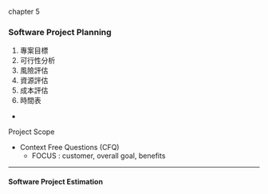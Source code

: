 chapter 5

### Software Project Planning

1. 專案目標
2. 可行性分析
3. 風險評估
4. 資源評估
5. 成本評估
6. 時間表

-

Project Scope

* Context Free Questions \(CFQ\)
  * FOCUS : customer, overall goal, benefits

---

#### Software Project Estimation



